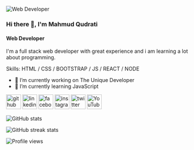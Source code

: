 ![Web Developer](https://pbs.twimg.com/profile_banners/1431137133226385411/1630151584/1080x360)
### Hi there 👋, I'm Mahmud Qudrati
#### Web Developer

I'm a full stack web developer with great experience and i am learning a lot about programming.

Skills: HTML / CSS / BOOTSTRAP / JS / REACT / NODE

- 🔭 I’m currently working on The Unique Developer 
- 🌱 I’m currently learning JavaScript 


[<img src='https://cdn.jsdelivr.net/npm/simple-icons@3.0.1/icons/github.svg' alt='github' height='40'>](https://github.com/mahmudulhaquequdrati)  [<img src='https://cdn.jsdelivr.net/npm/simple-icons@3.0.1/icons/linkedin.svg' alt='linkedin' height='40'>](https://www.linkedin.com/in/mahmudulhaquequdrati/)  [<img src='https://cdn.jsdelivr.net/npm/simple-icons@3.0.1/icons/facebook.svg' alt='facebook' height='40'>](https://www.facebook.com/mahmudulhaquequdrati21)  [<img src='https://cdn.jsdelivr.net/npm/simple-icons@3.0.1/icons/instagram.svg' alt='instagram' height='40'>](https://www.instagram.com/mahmudulhaquequdrati/)  [<img src='https://cdn.jsdelivr.net/npm/simple-icons@3.0.1/icons/twitter.svg' alt='twitter' height='40'>](https://twitter.com/MahmudulHaqueQ)  [<img src='https://cdn.jsdelivr.net/npm/simple-icons@3.0.1/icons/youtube.svg' alt='YouTube' height='40'>](https://www.youtube.com/channel/UCQcYOulF0X9XDEyvxIElmaw)  

![GitHub stats](https://github-readme-stats.vercel.app/api?username=mahmudulhaquequdrati&show_icons=true)  

![GitHub streak stats](https://github-readme-streak-stats.herokuapp.com/?user=mahmudulhaquequdrati)  

![Profile views](https://gpvc.arturio.dev/mahmudulhaquequdrati)  
